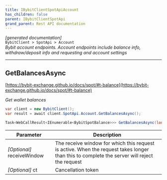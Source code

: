 ```yaml
---
title: IBybitClientSpotApiAccount
has_children: false
parent: IBybitClientSpotApi
grand_parent: Rest API documentation
---
```

*[generated documentation]*  
`BybitClient > SpotApi > Account`  
*Bybit account endpoints. Account endpoints include balance info, withdraw/deposit info and requesting and account settings*
  

***

## GetBalancesAsync  

[https://bybit-exchange.github.io/docs/spot/#t-balance](https://bybit-exchange.github.io/docs/spot/#t-balance)  
<p>

*Get wallet balances*  

```csharp  
var client = new BybitClient();  
var result = await client.SpotApi.Account.GetBalancesAsync();  
```  

```csharp  
Task<WebCallResult<IEnumerable<BybitSpotBalance>>> GetBalancesAsync(long? receiveWindow = default, CancellationToken ct = default);  
```  

|Parameter|Description|
|---|---|
|_[Optional]_ receiveWindow|The receive window for which this request is active. When the request takes longer than this to complete the server will reject the request|
|_[Optional]_ ct|Cancellation token|

</p>
